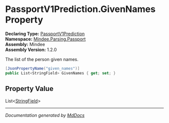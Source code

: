 ﻿<!--  
  <auto-generated>   
    The contents of this file were generated by a tool.  
    Changes to this file may be list if the file is regenerated  
  </auto-generated>   
-->

# PassportV1Prediction.GivenNames Property

**Declaring Type:** [PassportV1Prediction](../index.md)  
**Namespace:** [Mindee.Parsing.Passport](../../index.md)  
**Assembly:** Mindee  
**Assembly Version:** 1.2.0

The list of the person given names.

```csharp
[JsonPropertyName("given_names")]
public List<StringField> GivenNames { get; set; }
```

## Property Value

List\<[StringField](../../../Common/StringField/index.md)\>

___

*Documentation generated by [MdDocs](https://github.com/ap0llo/mddocs)*
